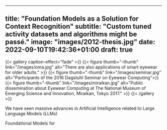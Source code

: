 
---
title: "Foundation Models as a Solution for Context Recognition"
subtitle: "Custom tuned activity datasets and algorithms might be passé."
image: "images/2012-thesis.jpg"
date: 2022-09-10T19:42:36+01:00
draft: true
---

{{< gallery caption-effect="fade" >}}
  {{< figure thumb="-thumb" link="/images/oma.jpg" alt="There are also applications of smart eyewear for older adults." >}}
  {{< figure thumb="-thumb" link="/images/seminar.jpg"  alt="Participants of the 2016 Dagstuhl Seminar on Eyewear Computing">}}
  {{< figure thumb="-thumb" link="/images/miraikan.jpg" alt="Public dissemination about Eyewear Computing at The National Museum of Emerging Science and Innovation, Miraikan, Tokyo 2017." >}}
{{< /gallery >}}

We have seen massive advances in Artificial Intelligence related to 
Large Language Models (LLMs) 

Foundational Models for 

